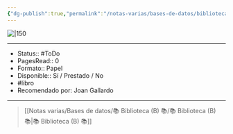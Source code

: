 ```yaml
---
{"dg-publish":true,"permalink":"/notas-varias/bases-de-datos/biblioteca-b/b-emociones/"}
---
```



![|150](http://books.google.com/books/content?id=keO2DAAAQBAJ&printsec=frontcover&img=1&zoom=1&edge=curl&source=gbs_api)

---

- Status:: #ToDo 
- PagesRead:: 0 
- Formato:: Papel
- Disponible:: Sí / Prestado / No
- #libro 
- Recomendado por: Joan Gallardo

---

> [[Notas varias/Bases de datos/📚 Biblioteca (B) 📚/📚 Biblioteca (B) 📚\|📚 Biblioteca (B) 📚]]